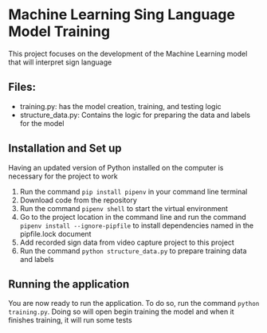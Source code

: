 # Machine Learning Sing Language Model Training
This project focuses on the development of the Machine Learning model that will interpret sign language

## Files:
* training.py: has the model creation, training, and testing logic
* structure_data.py: Contains the logic for preparing the data and labels for the model


## Installation and Set up
Having an updated version of Python installed on the computer is necessary for the project to work
1. Run the command ```pip install pipenv``` in your command line terminal
2. Download code from the repository
3. Run the command ```pipenv shell``` to start the virtual environment
4. Go to the project location in the command line and run the command ```pipenv install --ignore-pipfile``` to install dependencies named in the pipfile.lock document
5. Add recorded sign data from video capture project to this project
6. Run the command ```python structure_data.py``` to prepare training data and labels

## Running the application
You are now ready to run the application.  To do so, run the command ```python training.py```.  Doing so will open begin training the model and when it finishes training, it will run some tests
